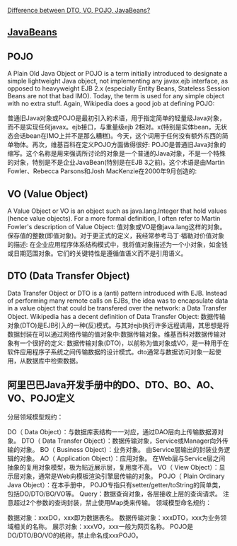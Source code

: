 [Difference between DTO, VO, POJO, JavaBeans?](https://stackoverflow.com/questions/1612334/difference-between-dto-vo-pojo-javabeans)

## [JavaBeans](Annotation/JavaBean.md)

## POJO
A Plain Old Java Object or POJO is a term initially introduced to designate a simple lightweight Java object, not implementing any javax.ejb interface, as opposed to heavyweight EJB 2.x (especially Entity Beans, Stateless Session Beans are not that bad IMO). Today, the term is used for any simple object with no extra stuff. Again, Wikipedia does a good job at defining POJO:

普通旧Java对象或POJO是最初引入的术语，用于指定简单的轻量级Java对象，而不是实现任何javax。ejb接口，与重量级ejb 2相对。x(特别是实体bean，无状态会话bean在IMO上并不是那么糟糕)。今天，这个词用于任何没有额外东西的简单物体。再次，维基百科在定义POJO方面做得很好:
POJO是普通旧Java对象的缩写。这个名称是用来强调所讨论的对象是一个普通的Java对象，不是一个特殊的对象，特别是不是企业JavaBean(特别是在EJB 3之前)。这个术语是由Martin Fowler、Rebecca Parsons和Josh MacKenzie在2000年9月创造的:

## VO (Value Object)
A Value Object or VO is an object such as java.lang.Integer that hold values (hence value objects). For a more formal definition, I often refer to Martin Fowler's description of Value Object:
值对象或VO是像java.lang这样的对象。保存值的整数(即值对象)。对于更正式的定义，我经常参考马丁·福勒对价值对象的描述:
在企业应用程序体系结构模式中，我将值对象描述为一个小对象，如金钱或日期范围对象。它们的关键特性是遵循值语义而不是引用语义。

## DTO (Data Transfer Object)
Data Transfer Object or DTO is a (anti) pattern introduced with EJB. Instead of performing many remote calls on EJBs, the idea was to encapsulate data in a value object that could be transfered over the network: a Data Transfer Object. Wikipedia has a decent definition of Data Transfer Object:
数据传输对象(DTO)是EJB引入的一种(反)模式。与其对ejb执行许多远程调用，其思想是将数据封装在可以通过网络传输的值对象中:数据传输对象。维基百科对数据传输对象有一个很好的定义:
数据传输对象(DTO)，以前称为值对象或VO，是一种用于在软件应用程序子系统之间传输数据的设计模式。dto通常与数据访问对象一起使用，从数据库中检索数据。

## 阿里巴巴Java开发手册中的DO、DTO、BO、AO、VO、POJO定义
分层领域模型规约：

DO（ Data Object）：与数据库表结构一一对应，通过DAO层向上传输数据源对象。
DTO（ Data Transfer Object）：数据传输对象，Service或Manager向外传输的对象。
BO（ Business Object）：业务对象。 由Service层输出的封装业务逻辑的对象。
AO（ Application Object）：应用对象。 在Web层与Service层之间抽象的复用对象模型，极为贴近展示层，复用度不高。
VO（ View Object）：显示层对象，通常是Web向模板渲染引擎层传输的对象。
POJO（ Plain Ordinary Java Object）：在本手册中， POJO专指只有setter/getter/toString的简单类，包括DO/DTO/BO/VO等。
Query：数据查询对象，各层接收上层的查询请求。 注意超过2个参数的查询封装，禁止使用Map类来传输。
领域模型命名规约：

数据对象：xxxDO，xxx即为数据表名。
数据传输对象：xxxDTO，xxx为业务领域相关的名称。
展示对象：xxxVO，xxx一般为网页名称。
POJO是DO/DTO/BO/VO的统称，禁止命名成xxxPOJO。